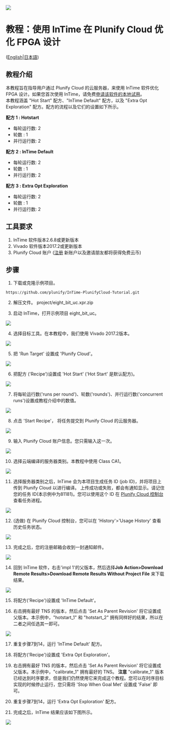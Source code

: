 <img src="../../images/Plunify_Cloud_InTime.png" /><h1>教程：使用 InTime 在 Plunify Cloud 优化 FPGA 设计</h1>

(<a href="../README.md">English</a>|<a href="lang/日本語/README.md">日本語</a>)

## 教程介绍
本教程旨在指导用户通过 Plunify Cloud 的云服务器，来使用 InTime 软件优化 FPGA 设计。如果您首次使用 InTime，请免费[申请该软件的本地试用](https://www.plunify.com/cn/free-evaluation/)。<br>
本教程涵盖 "Hot Start" 配方、"InTime Default" 配方，以及 "Extra Opt Exploration"  配方。配方的流程以及它们的设置如下所示。

**配方 1 : Hotstart**
  - 每轮运行数: 2
  - 轮数      : 1
  - 并行运行数: 2
  
**配方 2 : InTime Default**
  - 每轮运行数: 2
  - 轮数      : 1
  - 并行运行数: 2

**配方 3 : Extra Opt Exploration**
  - 每轮运行数: 2
  - 轮数      : 1
  - 并行运行数: 2

## 工具要求
1. InTime 软件版本2.6.8或更新版本
2. Vivado 软件版本2017.2或更新版本
3. Plunify Cloud 账户 ([注册](https://cloud.plunify.com/register?lang=CN) 新账户以及邀请朋友都将获得免费云币)

## 步骤

1. 下载或克隆示例项目。

`https://github.com/plunify/InTime-PlunifyCloud-Tutorial.git`

2. 解压文件。 project/eight_bit_uc.xpr.zip

3. 启动 InTime，打开示例项目 eight_bit_uc。
<p align="left"><img src="../../images/open_project.png" /></p>

4. 选择目标工具。在本教程中，我们使用 Vivado 2017.2版本。
<p align="left"><img src="../../images/select_toolchain.png" /></p>

5. 把 'Run Target' 设置成 'Plunify Cloud'。
<p align="left"><img src="../../images/run_target_option.png" /></p>

6. 把配方 ('Recipe')设置成 'Hot Start' ('Hot Start' 是默认配方)。
<p align="left"><img src="../../images/recipe_hotstart.png" /></p>

7. 将每轮运行数('runs per round')、轮数('rounds')、并行运行数('concurrent runs')设置成教程介绍中的数值。
<p align="left"><img src="../../images/hotstart_settings.png" /></p>

8. 点击 'Start Recipe'， 将任务提交到 Plunify Cloud 的云服务器。
<p align="left"><img src="../../images/start_recipe_icon.png" /></p>

9. 输入 Plunify Cloud 账户信息。您只需输入这一次。
<p align="left"><img src="../../images/user_creditial.png" /></p>

10. 选择云端编译的服务器类别。本教程中使用 Class CA1。
<p align="left"><img src="../../images/select_class_machine.png" /></p>

11. 选择服务器类别之后，InTime 会为本项目生成任务 ID (job ID)，并将项目上传到 Plunify Cloud 以进行编译。 上传成功或失败，都会有通知显示。请记住您的任务 ID(本示例中为81181)。您可以使用这个 ID 在 [Plunify Cloud 控制台](https://cloud.plunify.com/?lang=CN)查看任务进程。
<p align="left"><img src="../../images/hotstart_job_submitted.png" /></p>

12. (选做) 在 Plunify Cloud 控制台，您可以在 'History'>'Usage History' 查看历史任务状态。
<p align="left"><img src="../../images/hotstart_job_status_web.png" /></p>

13. 完成之后，您的注册邮箱会收到一封通知邮件。
<p align="left"><img src="../../images/hotstart_job_completed_email_notification.png" /></p>

14. 回到 InTime 软件，右击'impl 1'的父版本，然后选择**Job Action>Download Remote Results>Download Remote Results Without Project File** 来下载结果。
<p align="left"><img src="../../images/hotstart_download_results.png" /></p>

15. 将配方('Recipe')设置成 'InTime Default'。

16. 右击拥有最好 TNS 的版本，然后点击 'Set As Parent Revision' 将它设置成父版本。本示例中，"hotstart_1" 和 "hotstart_2" 拥有同样好的结果，所以在二者之间任选其一即可。
<p align="left"><img src="../../images/intime_default_set_parent_revision.png" /></p>

17. 重复步骤7到14，运行 'InTime Default' 配方。
18. 将配方('Recipe')设置成 'Extra Opt Exploration'。

19. 右击拥有最好 TNS 的版本，然后点击 'Set As Parent Revision' 将它设置成父版本。本示例中，"calibrate_1" 拥有最好的 TNS。 **注意** "calibrate_1" 版本已经达到时序要求，但是我们仍然使用它来完成这个教程。您可以在时序目标实现的时候停止运行，您只需将 'Stop When Goal Met' 设置成 'False' 即可。

20. 重复步骤7到14，运行 'Extra Opt Exploration' 配方。

21. 完成之后，InTime 结果应该如下图所示。
<p align="left"><img src="../../images/final_result.png" /></p>
